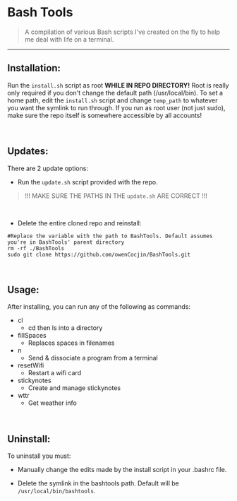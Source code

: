 # Bash Tools

> A compilation of various Bash scripts I've created on the fly to help me deal with life on a terminal.

***

## Installation:

Run the `install.sh` script as root **WHILE IN REPO DIRECTORY!** Root is really only required if you don't change the default path (/usr/local/bin). To set a home path, edit the `install.sh` script and change `temp_path` to whatever you want the symlink to run through. If you run as root user (not just sudo), make sure the repo itself is somewhere accessible by all accounts!

<br/>

## Updates:

There are 2 update options:

- Run the `update.sh` script provided with the repo.
> !!! MAKE SURE THE PATHS IN THE `update.sh` ARE CORRECT !!!

<br/>

- Delete the entire cloned repo and reinstall:
```
#Replace the variable with the path to BashTools. Default assumes you're in BashTools' parent directory
rm -rf ./BashTools
sudo git clone https://github.com/owenCocjin/BashTools.git
```

<br/>

## Usage:

After installing, you can run any of the following as commands:
* cl
	* cd then ls into a directory
* fillSpaces
	* Replaces spaces in filenames
* n
	* Send & dissociate a program from a terminal
* resetWifi
	* Restart a wifi card
* stickynotes
	* Create and manage stickynotes
* wttr
	* Get weather info

<br/>

## Uninstall:

To uninstall you must:

- Manually change the edits made by the install script in your .bashrc file.

- Delete the symlink in the bashtools path. Default will be `/usr/local/bin/bashtools`.

